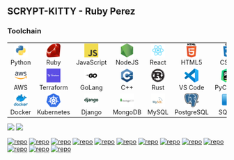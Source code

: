 ## SCRYPT-KITTY - Ruby Perez

### Toolchain

<!-- icons are from https://github.com/github/explore/tree/main/topics, commit 2dca03adcddd05cb232d56c1ed100544cd57e3f8 -->
<table>
    <tr>
        <td align="center">
            <img src="https://raw.githubusercontent.com/github/explore/2dca03adcddd05cb232d56c1ed100544cd57e3f8/topics/python/python.png" height="32px" />
            <br />
            Python
        </td>
        <td align="center">
            <img src="https://raw.githubusercontent.com/github/explore/2dca03adcddd05cb232d56c1ed100544cd57e3f8/topics/ruby/ruby.png" height="32px" />
            <br />
            Ruby
        </td>
        <td align="center">
            <img src="https://raw.githubusercontent.com/github/explore/2dca03adcddd05cb232d56c1ed100544cd57e3f8/topics/javascript/javascript.png" height="32px" />
            <br />
            JavaScript
        </td>
        <td align="center">
            <img src="https://raw.githubusercontent.com/github/explore/2dca03adcddd05cb232d56c1ed100544cd57e3f8/topics/nodejs/nodejs.png" height="32px" />
            <br />
            NodeJS
        </td>
        <td align="center">
            <img src="https://raw.githubusercontent.com/github/explore/2dca03adcddd05cb232d56c1ed100544cd57e3f8/topics/react/react.png" height="32px" />
            <br />
            React
        </td>
        <td align="center">
            <img src="https://raw.githubusercontent.com/github/explore/2dca03adcddd05cb232d56c1ed100544cd57e3f8/topics/html/html.png" height="32px" />
            <br />
            HTML5
        </td>
        <td align="center">
            <img src="https://raw.githubusercontent.com/github/explore/2dca03adcddd05cb232d56c1ed100544cd57e3f8/topics/css/css.png" height="32px" />
            <br />
            CSS3
        </td>
    </tr>
    <tr>
        <td align="center">
            <img src="https://raw.githubusercontent.com/github/explore/2dca03adcddd05cb232d56c1ed100544cd57e3f8/topics/aws/aws.png" height="32px" />
            <br />
            AWS
        </td>
        <td align="center">
            <img src="https://raw.githubusercontent.com/github/explore/2dca03adcddd05cb232d56c1ed100544cd57e3f8/topics/terraform/terraform.png" height="32px" />
            <br />
            Terraform
        </td>
        <td align="center">
            <img src="https://raw.githubusercontent.com/github/explore/2dca03adcddd05cb232d56c1ed100544cd57e3f8/topics/go/go.png" height="32px" />
            <br />
            GoLang
        </td>
        <td align="center">
            <img src="https://raw.githubusercontent.com/github/explore/2dca03adcddd05cb232d56c1ed100544cd57e3f8/topics/cpp/cpp.png" height="32px" />
            <br />
            C++
        </td>
        <td align="center">
            <img src="https://raw.githubusercontent.com/github/explore/2dca03adcddd05cb232d56c1ed100544cd57e3f8/topics/rust/rust.png" height="32px" />
            <br />
            Rust
        </td>
        <td align="center">
            <img src="https://raw.githubusercontent.com/github/explore/2dca03adcddd05cb232d56c1ed100544cd57e3f8/topics/visual-studio-code/visual-studio-code.png" height="32px" />
            <br />
            VS Code
        </td>
        <td align="center">
            <img src="https://raw.githubusercontent.com/github/explore/2dca03adcddd05cb232d56c1ed100544cd57e3f8/topics/pycharm/pycharm.png" height="32px" />
            <br />
            PyCharm
        </td>
    </tr>
    <tr>
        <td align="center">
            <img src="https://raw.githubusercontent.com/github/explore/2dca03adcddd05cb232d56c1ed100544cd57e3f8/topics/docker/docker.png" height="32px" />
            <br />
            Docker
        </td>
        <td align="center">
            <img src="https://raw.githubusercontent.com/github/explore/2dca03adcddd05cb232d56c1ed100544cd57e3f8/topics/kubernetes/kubernetes.png" height="32px" />
            <br />
            Kubernetes
        </td>
        <td align="center">
            <img src="https://raw.githubusercontent.com/github/explore/2dca03adcddd05cb232d56c1ed100544cd57e3f8/topics/django/django.png" height="32px" />
            <br />
            Django
        </td>
        <td align="center">
            <img src="https://raw.githubusercontent.com/github/explore/2dca03adcddd05cb232d56c1ed100544cd57e3f8/topics/mongodb/mongodb.png" height="32px" />
            <br />
            MongoDB
        </td>
        <td align="center">
            <img src="https://raw.githubusercontent.com/github/explore/2dca03adcddd05cb232d56c1ed100544cd57e3f8/topics/mysql/mysql.png" height="32px" />
            <br />
            MySQL
        </td>
        <td align="center">
            <img src="https://raw.githubusercontent.com/github/explore/2dca03adcddd05cb232d56c1ed100544cd57e3f8/topics/postgresql/postgresql.png" height="32px" />
            <br />
            PostgreSQL
        </td>
        <td align="center">
            <img src="https://raw.githubusercontent.com/github/explore/2dca03adcddd05cb232d56c1ed100544cd57e3f8/topics/sqlite/sqlite.png" height="32px" />
            <br />
            SQLite
        </td>
    </tr>
</table>


<!-- card generated by https://github.com/anuraghazra/github-readme-stats -->
<img src="https://github-readme-stats-git-masterrstaa-rickstaa.vercel.app/api/top-langs?username=scrypt-kitty&theme=gotham" />
<img src="https://github-readme-stats-git-masterrstaa-rickstaa.vercel.app/api?username=scrypt-kitty&hide=contribs,prs,issues&show_icons=true&theme=gotham" />

[![repo](https://github-readme-stats-git-masterrstaa-rickstaa.vercel.app/api/pin?username=scrypt-kitty&theme=gotham&repo=brave-browser)](https://github.com/scrypt-kitty/brave-browser)
[![repo](https://github-readme-stats-git-masterrstaa-rickstaa.vercel.app/api/pin?username=scrypt-kitty&theme=gotham&repo=chatALL)](https://github.com/scrypt-kitty/chatALL)
[![repo](https://github-readme-stats-git-masterrstaa-rickstaa.vercel.app/api/pin?username=scrypt-kitty&theme=gotham&repo=cloudsploit)](https://github.com/scrypt-kitty/cloudsploit)
[![repo](https://github-readme-stats-git-masterrstaa-rickstaa.vercel.app/api/pin?username=scrypt-kitty&theme=gotham&repo=scoutsuite)](https://github.com/scrypt-kitty/scoutesuite)
[![repo](https://github-readme-stats-git-masterrstaa-rickstaa.vercel.app/api/pin?username=scrypt-kitty&theme=gotham&repo=prowler)](https://github.com/scrypt-kitty/prowler)
[![repo](https://github-readme-stats-git-masterrstaa-rickstaa.vercel.app/api/pin?username=scrypt-kitty&theme=gotham&repo=former2)](https://github.com/scrypt-kitty/former2)
[![repo](https://github-readme-stats-git-masterrstaa-rickstaa.vercel.app/api/pin?username=scrypt-kitty&theme=gotham&repo=sonarqube)](https://github.com/scrypt-kitty/sonarqube)
[![repo](https://github-readme-stats-git-masterrstaa-rickstaa.vercel.app/api/pin?username=scrypt-kitty&theme=gotham&repo=VORP-Inventory)](https://github.com/scrypt-kitty/VORP-Inventory)
[![repo](https://github-readme-stats-git-masterrstaa-rickstaa.vercel.app/api/pin?username=scrypt-kitty&theme=gotham&repo=rancher)](https://github.com/scrypt-kitty/rancher)
[![repo](https://github-readme-stats-git-masterrstaa-rickstaa.vercel.app/api/pin?username=scrypt-kitty&theme=gotham&repo=vault)](https://github.com/scrypt-kitty/vault)
[![repo](https://github-readme-stats-git-masterrstaa-rickstaa.vercel.app/api/pin?username=scrypt-kitty&theme=gotham&repo=consul)](https://github.com/scrypt-kitty/consul)
[![repo](https://github-readme-stats-git-masterrstaa-rickstaa.vercel.app/api/pin?username=scrypt-kitty&theme=gotham&repo=terraform)](https://github.com/scrypt-kitty/terraform)
[![repo](https://github-readme-stats-git-masterrstaa-rickstaa.vercel.app/api/pin?username=scrypt-kitty&theme=gotham&repo=opentofu)](https://github.com/scrypt-kitty/opentofu)



